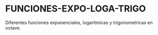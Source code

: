 # FUNCIONES-EXPO-LOGA-TRIGO
Diferentes funciones exponenciales, logarítmicas y trigonometricas en octave.

